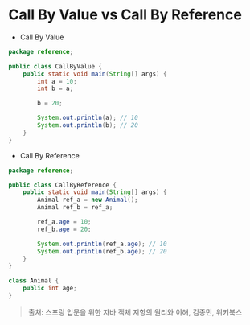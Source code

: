 # Call By Value vs Call By Reference

- Call By Value
```java
package reference;

public class CallByValue {
    public static void main(String[] args) {
        int a = 10;
        int b = a;

        b = 20;

        System.out.println(a); // 10
        System.out.println(b); // 20
    }
}
```

- Call By Reference
```java
package reference;

public class CallByReference {
    public static void main(String[] args) {
        Animal ref_a = new Animal();
        Animal ref_b = ref_a;

        ref_a.age = 10;
        ref_b.age = 20;

        System.out.println(ref_a.age); // 10
        System.out.println(ref_b.age); // 20
    }
}

class Animal {
    public int age;
}

```

> 출처: 스프링 입문을 위한 자바 객체 지향의 원리와 이해, 김종민, 위키북스